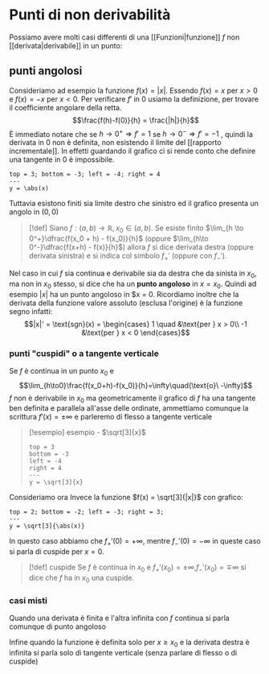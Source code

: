 # Punti di non derivabilità
Possiamo avere molti casi differenti di una [[Funzioni|funzione]] $f$ non [[derivata|derivabile]] in un punto:

## punti angolosi
Consideriamo ad esempio la funzione $f(x) = |x|$. Essendo $f(x) = x$ per $x > 0$ e $f(x) = -x$ per $x < 0$.
Per verificare $f'$ in $0$ usiamo la definizione, per trovare il coefficiente angolare della retta.
$$\frac{f(h)-f(0)}{h} = \frac{|h|}{h}$$
È immediato notare che se $h \to 0^+ \Rightarrow f' = 1$ se $h \to 0^-\Rightarrow f' = -1$ , quindi la derivata in $0$ non è definita, non esistendo il limite del [[rapporto incrementale]].
In effetti guardando il grafico ci si rende conto che definire una tangente in $0$ è impossibile.
```desmos-graph
top = 3; bottom = -3; left = -4; right = 4
---
y = \abs(x)
```
Tuttavia esistono finiti sia limite destro che sinistro ed il grafico presenta un angolo in $(0,0)$

>[!def]
>Siano $f : (a,b)\to\mathbb R, x_0 \in (a,b)$. Se esiste finito $\lim_{h \to 0^+}\dfrac{f(x_0 + h) - f(x_0)}{h}$ (oppure $\lim_{h\to 0^-}\dfrac{f(x+h) - f(x)}{h}$) allora $f$ si dice derivata destra (oppure derivata sinistra) e si indica col simbolo $f_{+}'$ (oppure con $f_{-}'$).
>
>

Nel caso in cui $f$ sia continua e derivabile sia da destra che da sinista in $x_0$, ma non in $x_0$ stesso, si dice che ha un **punto angoloso** in $x = x_0$. Quindi ad esempio $|x|$ ha un punto angoloso in $x = 0.
Ricordiamo inoltre che la derivata della funzione valore assoluto (esclusa l'origine) è la funzione segno infatti:
$$|x|' = \text{sgn}(x) = \begin{cases}
1 \quad &\text{per } x > 0\\
-1 &\text{per } x < 0  \end{cases}$$

### punti "cuspidi" o a tangente verticale

Se $f$ è continua in un punto $x_0$ e 
$$\lim_{h\to0}\frac{f(x_0+h)-f(x_0)}{h}=\infty\quad(\text{o}\ -\infty)$$
$f$ non è derivabile in $x_0$ ma geometricamente il grafico di $f$ ha una tangente ben definita e parallela all'asse delle ordinate, ammettiamo comunque la scrittura $f'(x) = \pm\infty$ e parleremo di flesso a tangente verticale

>[!esempio] esempio - $\sqrt[3]{x}$
>```desmos-graph
>top = 3
>bottom = -3
>left = -4
>right = 4
>---
>y = \sqrt[3]{x}
>```

Consideriamo ora Invece la funzione $f(x) = \sqrt[3]{|x|}$ con grafico:
```desmos-graph
top = 2; bottom = -2; left = -3; right = 3;
---
y = \sqrt[3]{\abs(x)}
```
In questo caso abbiamo che $f_+'(0) = +\infty$, mentre $f_-'(0) = -\infty$ in queste caso si parla di cuspide per $x = 0$.

>[!def] cuspide
>Se $f$ è continua in $x_0$ e $f_+'(x_0)=\pm\infty$,$f_-'(x_0)=\mp\infty$ si dice che $f$ ha in $x_0$ una cuspide.

### casi misti
Quando una derivata è finita e l'altra infinita con $f$ continua si parla comunque di punto angoloso

Infine quando la funzione è definita solo per $x \geq x_0$ e la derivata destra è infinita si parla solo di tangente verticale (senza parlare di flesso o di cuspide)

